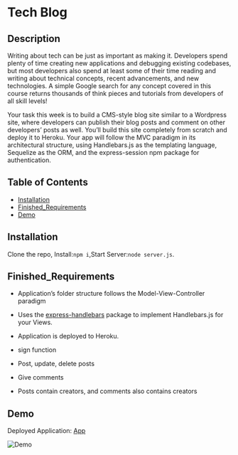 # Tech Blog
## Description 
Writing about tech can be just as important as making it. Developers spend plenty of time creating new applications and debugging existing codebases, but most developers also spend at least some of their time reading and writing about technical concepts, recent advancements, and new technologies. A simple Google search for any concept covered in this course returns thousands of think pieces and tutorials from developers of all skill levels!

Your task this week is to build a CMS-style blog site similar to a Wordpress site, where developers can publish their blog posts and comment on other developers’ posts as well. You’ll build this site completely from scratch and deploy it to Heroku. Your app will follow the MVC paradigm in its architectural structure, using Handlebars.js as the templating language, Sequelize as the ORM, and the express-session npm package for authentication.

## Table of Contents 

* [Installation](#installation)
* [Finished_Requirements](#finished_Requirements)
* [Demo](#demo)

## Installation 

Clone the repo, Install:`npm i`,Start Server:`node server.js`.

## Finished_Requirements
  * Application’s folder structure follows the Model-View-Controller paradigm

  * Uses the [express-handlebars](https://www.npmjs.com/package/express-handlebars) package to implement Handlebars.js for your Views.

  * Application is deployed to Heroku.

  * sign function

  * Post, update, delete posts

  * Give comments

  * Posts contain creators, and comments also contains creators
## Demo

Deployed Application: [App](https://frozen-thicket-46674.herokuapp.com/ "Herok App")      

![Demo](./public/demo.gif)      
